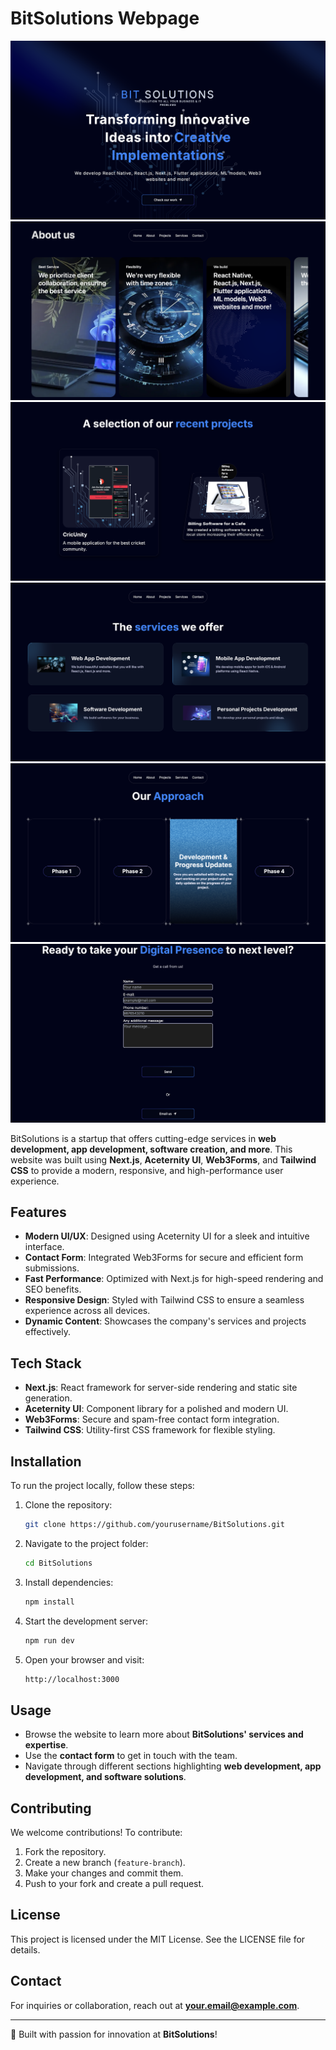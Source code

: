 # BitSolutions Webpage

<img src="/assets/1.png" alt="drawing" /> <img src="/assets/2.png" alt="drawing" />
<img src="/assets/3.png" alt="drawing" />
<img src="/assets/4.png" alt="drawing" />
<img src="/assets/5.png" alt="drawing" />
<img src="/assets/6.png" alt="drawing" />

BitSolutions is a startup that offers cutting-edge services in **web development, app development, software creation, and more**. This website was built using **Next.js**, **Aceternity UI**, **Web3Forms**, and **Tailwind CSS** to provide a modern, responsive, and high-performance user experience.

## Features

- **Modern UI/UX**: Designed using Aceternity UI for a sleek and intuitive interface.
- **Contact Form**: Integrated Web3Forms for secure and efficient form submissions.
- **Fast Performance**: Optimized with Next.js for high-speed rendering and SEO benefits.
- **Responsive Design**: Styled with Tailwind CSS to ensure a seamless experience across all devices.
- **Dynamic Content**: Showcases the company's services and projects effectively.

## Tech Stack

- **Next.js**: React framework for server-side rendering and static site generation.
- **Aceternity UI**: Component library for a polished and modern UI.
- **Web3Forms**: Secure and spam-free contact form integration.
- **Tailwind CSS**: Utility-first CSS framework for flexible styling.

## Installation

To run the project locally, follow these steps:

1. Clone the repository:
   ```sh
   git clone https://github.com/yourusername/BitSolutions.git
   ```

2. Navigate to the project folder:
   ```sh
   cd BitSolutions
   ```

3. Install dependencies:
   ```sh
   npm install
   ```

4. Start the development server:
   ```sh
   npm run dev
   ```

5. Open your browser and visit:
   ```sh
   http://localhost:3000
   ```

## Usage

- Browse the website to learn more about **BitSolutions' services and expertise**.
- Use the **contact form** to get in touch with the team.
- Navigate through different sections highlighting **web development, app development, and software solutions**.

## Contributing

We welcome contributions! To contribute:
1. Fork the repository.
2. Create a new branch (`feature-branch`).
3. Make your changes and commit them.
4. Push to your fork and create a pull request.

## License

This project is licensed under the MIT License. See the LICENSE file for details.

## Contact

For inquiries or collaboration, reach out at **your.email@example.com**.

---

🚀 Built with passion for innovation at **BitSolutions**!

